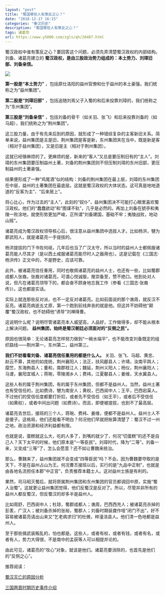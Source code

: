 ```yaml
---
layout: "post"
title: "蜀国哪些人有策反之心？"
date: "2018-12-17 16:15"
categories: "秦汉历史"
description: "蜀国哪些人有策反之心？"
tags: 诸葛亮
url: https://www.y5000.com/zgls/qh/28487.html
---
```






蜀汉政权中谁有策反之心？要回答这个问题，必须先弄清楚蜀汉政权的内部结构。刘备、诸葛亮建立的
**蜀汉政权，是由三股政治势力组成的：本土势力、刘璋旧部、刘备亲信。**

![](https://img.y5000.com/uploads/allimg/180207/13-1P20G3453V11.jpg)

**第一股是“本土势力”** ，包括原仕洛阳的益州官僚和仕于益州的本土豪强，我们统称之为“益州集团”。

**第二股是“刘璋旧部”** ，包括追随刘焉父子入蜀的和后来投靠刘璋的，我们统称之为“东州集团”。

**第三股是“刘备亲信”** ，包括刘备的骨干（如关羽、张飞）和后来投靠刘备的（如马超），我们统称之为“荆州集团”。

这三股力量，由于有先来后到的原因，就形成了一种错综复杂的主客新旧关系。简单来说，益州集团是主是旧，荆州集团是客是新，东州集团夹在当中，既是新是客（相对于益州集团），又是旧是主（相对于荆州集团）。

这就已经够麻烦的了。更麻烦的是，新来的“客人”又总是要压制旧有的“主人”。刘璋的东州集团要压制益州土著，刘备的荆州集团则不但压制刘璋的东州旧部，更压制益州的土著豪强。

结果便形成了一种“鸡尾酒”似的结构：刘备的荆州集团在最上层，刘璋的东州集团在中层，益州的土著集团在最底层。这就是蜀汉政权的大体状态。这可真是地地道道的“反客为主”、“后来居上”。

将心比心，作为过去的“主人”，此刻的“奴仆”，益州集团决不可能打心眼里喜欢蜀汉政权。他们的“蠢蠢欲动”和“图谋不轨”，几乎是必然的。再加上刘备在猇亭和夷陵一败涂地，就使形势更加严峻，正所谓“刘备建国，基础不牢；夷陵战败，地动山摇”。

诸葛亮成为蜀汉政权领导核心后，很注意从益州集团中选拔人才。比如杨洪，犍为郡武阳人，就是诸葛亮一手提拔的。

杨洪提拔的门下书佐何祗，几年后也当了广汉太守，所以当时的益州人士都佩服诸葛亮能人尽其才（是以西土咸服诸葛亮能尽时人之器用也）。这是记载在《三国志·杨洪传》正文中的，不是野史，应该可靠。

此外，被诸葛亮信任重用，同时也敬佩诸葛亮的益州人士，也还有一些，比如蜀郡成都人张裔。张裔对诸葛亮，可谓心悦诚服，推崇备至，赞不绝口。他到处对人说，但凡在诸葛亮领导下的，都会奋不顾身地忘我工作（参看《三国志·张裔传》）。这也都是实话。

实际上就连那些反对派，也不一定反对诸葛亮。比如前面说的那个谯周，就反汉不反亮。诸葛亮病逝五丈原，第一个跑到前线奔丧的就是他。但这并不妨碍他“颠覆”蜀汉政权，也不妨碍他“诱导”刘禅降曹。

这说明什么呢？说明尽管诸葛亮本人威望高，人品好，工作做得多，却不能从根本上解决问题。 **益州集团，始终是蜀汉朝廷必须面对的“反侧之民”。**

原因也很简单：无论诸葛亮怎样努力做到“一碗水端平”，也不能改变刘备既定的组织路线——荆州第一，东州第二，益州第三。

**我们不妨看看刘备、诸葛亮信任重用的都是什么人。**
关羽、张飞、马超、黄忠、赵云不算，其他的如庞统，荆州襄阳人；法正，扶风郿县人；许靖，汝南平舆人；糜竺，东海朐县人；董和，南郡枝江人；魏延，荆州义阳人；杨仪，荆州襄阳人；马谡，襄阳宜城人；蒋琬，零陵湘乡人；费袆，江夏鄳县人；姜维，天水冀县人。

这些人有的属于荆州集团，有的属于东州集团，但都不是益州人。当然，益州土著也有受信任的，比如费诗，犍为南安人；黄权，巴西阆中人；王平，巴西宕渠人。不过他们的受信任度都要打折扣，或者先不受信任（如王平），或者后不受信任（如黄权），或者中间出问题（如费诗）。而且，即便被提拔，也到不了最高层。

诸葛亮去世后，接班的三个人，蒋琬、费袆、姜维，便都不是益州人。益州士人不是傻子。这格局，他们还能看不明白？何况他们早就把账算清楚了：蜀汉不过一州之地，政治资源和经济利益都有限。

也就是说，蛋糕就这么大，吃的人多了，到嘴的就少了，何况“切蛋糕”的还不是自己人？天下太平的时候，他们原本是“一等臣民”。刘璋时代，降为“二等”。刘备一来，又变成“三等”了，怎么会愿意？还不如让曹魏来统治。

那么，曹魏来了，益州集团就不会变成“四等臣民”吗？不会。因为曹魏要夺取的是天下，不是在益州占山为王。何况曹丕接班以后，实行的是“九品中正制”，也就是由各地名流担任本郡“中正官”，负责推荐本籍士人。这对益州士族是有利的。

果然，司马昭灭蜀后，就将原属荆州集团和东州集团的官员都调回中原，实施“蜀人治蜀”。这就更让益州集团觉得，他们反蜀汉是反对了。所以，尽管并非所有的益州人都反蜀汉，但反蜀汉的却多半是益州人。

比如周舒，巴西阆中人；杜琼，蜀郡成都人；谯周，巴西西充人；被诸葛亮杀掉的彭羕，广汉人；被刘备杀掉的张裕，蜀郡人；刘备时期装聋作哑“闭门不出”，好不容易被诸葛亮请出山来又“乞老病求归”的杜微，梓潼涪县人。他们清一色地都是益州人。

至于那些搞武装叛乱的，怕也都是。这些人，或者有权，或者有钱，或者有名，或者有人，势力大得很，不是南中的孟获等人可以相提并论的。

由此可见，诸葛亮的“攻心”对象，就该是他们。诸葛亮要消除的，也首先是他们的“反侧之心”。

推荐阅读：

[蜀汉灭亡的原因分析](https://www.y5000.com/zgls/qh/28488.html)

[三国两晋时期历史事件介绍](https://www.y5000.com/zgls/sglj/26383.html)
